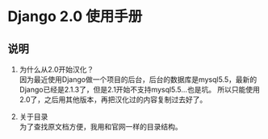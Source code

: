 # Django 2.0 使用手册
## 说明
1. 为什么从2.0开始汉化？  
因为最近使用Django做一个项目的后台，后台的数据库是mysql5.5，最新的Django已经是2.1.3了，但是2.1开始不支持mysql5.5...也是坑。
所以只能使用2.0了，之后用其他版本，再把汉化过的内容复制过去好了。  

2. 关于目录  
为了查找原文档方便，我用和官网一样的目录结构。
